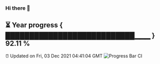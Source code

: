 ### Hi there 👋
⏳ Year progress { ███████████████████████████▁▁▁ } 92.11 %
---
⏰ Updated on Fri, 03 Dec 2021 04:41:04 GMT
![Progress Bar CI](https://github.com/liununu/liununu/workflows/Progress%20Bar%20CI/badge.svg)
